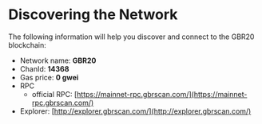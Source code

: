 # Discovering the Network



The following information will help you discover and connect to the GBR20 blockchain:  &#x20;

* Network name: **GBR20**
* ChanId: **14368**
* Gas price: **0 gwei**
* RPC
  * official RPC: [https://mainnet-rpc.gbrscan.com/](https://mainnet-rpc.gbrscan.com/)
* Explorer: [http://explorer.gbrscan.com/](http://explorer.gbrscan.com/)
